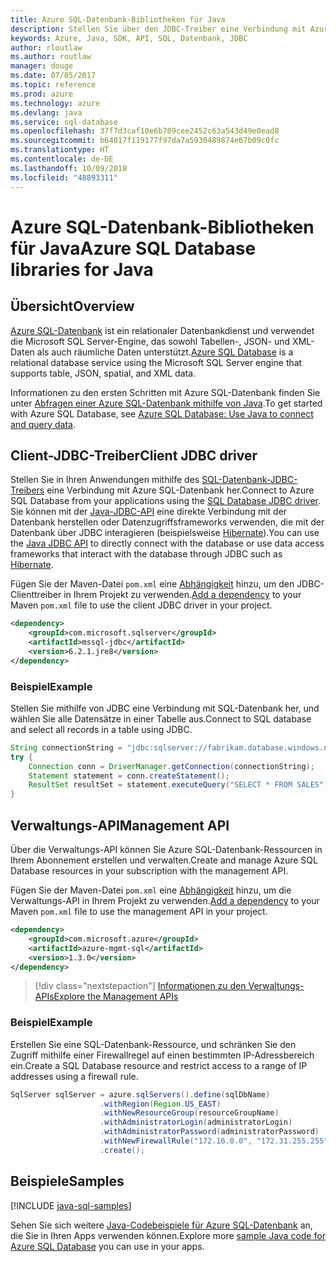 ```yaml
---
title: Azure SQL-Datenbank-Bibliotheken für Java
description: Stellen Sie über den JDBC-Treiber eine Verbindung mit Azure SQL-Datenbank her, oder verwalten Sie Instanzen von Azure SQL-Datenbank über die Verwaltungs-API.
keywords: Azure, Java, SDK, API, SQL, Datenbank, JDBC
author: rloutlaw
ms.author: routlaw
manager: douge
ms.date: 07/05/2017
ms.topic: reference
ms.prod: azure
ms.technology: azure
ms.devlang: java
ms.service: sql-database
ms.openlocfilehash: 37f7d3caf10e6b709cee2452c63a543d49e0ead8
ms.sourcegitcommit: b64017f119177f97da7a5930489874e67b09c0fc
ms.translationtype: HT
ms.contentlocale: de-DE
ms.lasthandoff: 10/09/2018
ms.locfileid: "48893311"
---
```

# <a name="azure-sql-database-libraries-for-java"></a><span data-ttu-id="8fcad-104">Azure SQL-Datenbank-Bibliotheken für Java</span><span class="sxs-lookup"><span data-stu-id="8fcad-104">Azure SQL Database libraries for Java</span></span>

## <a name="overview"></a><span data-ttu-id="8fcad-105">Übersicht</span><span class="sxs-lookup"><span data-stu-id="8fcad-105">Overview</span></span>

<span data-ttu-id="8fcad-106">[Azure SQL-Datenbank](/azure/sql-database/sql-database-technical-overview) ist ein relationaler Datenbankdienst und verwendet die Microsoft SQL Server-Engine, das sowohl Tabellen-, JSON- und XML-Daten als auch räumliche Daten unterstützt.</span><span class="sxs-lookup"><span data-stu-id="8fcad-106">[Azure SQL Database](/azure/sql-database/sql-database-technical-overview) is a relational database service using the Microsoft SQL Server engine that supports table, JSON, spatial, and XML data.</span></span> 

<span data-ttu-id="8fcad-107">Informationen zu den ersten Schritten mit Azure SQL-Datenbank finden Sie unter [Abfragen einer Azure SQL-Datenbank mithilfe von Java](/azure/sql-database/sql-database-connect-query-java).</span><span class="sxs-lookup"><span data-stu-id="8fcad-107">To get started with Azure SQL Database, see [Azure SQL Database: Use Java to connect and query data](/azure/sql-database/sql-database-connect-query-java).</span></span>

## <a name="client-jdbc-driver"></a><span data-ttu-id="8fcad-108">Client-JDBC-Treiber</span><span class="sxs-lookup"><span data-stu-id="8fcad-108">Client JDBC driver</span></span>

<span data-ttu-id="8fcad-109">Stellen Sie in Ihren Anwendungen mithilfe des [SQL-Datenbank-JDBC-Treibers](/sql/connect/jdbc/microsoft-jdbc-driver-for-sql-server) eine Verbindung mit Azure SQL-Datenbank her.</span><span class="sxs-lookup"><span data-stu-id="8fcad-109">Connect to Azure SQL Database from your applications using the [SQL Database JDBC driver](/sql/connect/jdbc/microsoft-jdbc-driver-for-sql-server).</span></span> <span data-ttu-id="8fcad-110">Sie können mit der [Java-JDBC-API](https://docs.oracle.com/javase/8/docs/technotes/guides/jdbc/) eine direkte Verbindung mit der Datenbank herstellen oder Datenzugriffsframeworks verwenden, die mit der Datenbank über JDBC interagieren (beispielsweise [Hibernate](http://hibernate.org/)).</span><span class="sxs-lookup"><span data-stu-id="8fcad-110">You can use the [Java JDBC API](https://docs.oracle.com/javase/8/docs/technotes/guides/jdbc/) to directly connect with the database or use data access frameworks that interact with the database through JDBC such as [Hibernate](http://hibernate.org/).</span></span>

<span data-ttu-id="8fcad-111">Fügen Sie der Maven-Datei `pom.xml` eine [Abhängigkeit](https://maven.apache.org/guides/getting-started/index.html#How_do_I_use_external_dependencies) hinzu, um den JDBC-Clienttreiber in Ihrem Projekt zu verwenden.</span><span class="sxs-lookup"><span data-stu-id="8fcad-111">[Add a dependency](https://maven.apache.org/guides/getting-started/index.html#How_do_I_use_external_dependencies) to your Maven `pom.xml` file to use the client JDBC driver in your project.</span></span>


```XML
<dependency>
    <groupId>com.microsoft.sqlserver</groupId>
    <artifactId>mssql-jdbc</artifactId>
    <version>6.2.1.jre8</version>
</dependency>
```   

### <a name="example"></a><span data-ttu-id="8fcad-112">Beispiel</span><span class="sxs-lookup"><span data-stu-id="8fcad-112">Example</span></span>

<span data-ttu-id="8fcad-113">Stellen Sie mithilfe von JDBC eine Verbindung mit SQL-Datenbank her, und wählen Sie alle Datensätze in einer Tabelle aus.</span><span class="sxs-lookup"><span data-stu-id="8fcad-113">Connect to SQL database and select all records in a table using JDBC.</span></span>

```java
String connectionString = "jdbc:sqlserver://fabrikam.database.windows.net:1433;database=fiber;user=raisa;password=testpass;encrypt=true;hostNameInCertificate=*.database.windows.net;loginTimeout=30;";
try {
    Connection conn = DriverManager.getConnection(connectionString);
    Statement statement = conn.createStatement();
    ResultSet resultSet = statement.executeQuery("SELECT * FROM SALES");
}  
```

## <a name="management-api"></a><span data-ttu-id="8fcad-114">Verwaltungs-API</span><span class="sxs-lookup"><span data-stu-id="8fcad-114">Management API</span></span>

<span data-ttu-id="8fcad-115">Über die Verwaltungs-API können Sie Azure SQL-Datenbank-Ressourcen in Ihrem Abonnement erstellen und verwalten.</span><span class="sxs-lookup"><span data-stu-id="8fcad-115">Create and manage Azure SQL Database resources in your subscription with the management API.</span></span>   

<span data-ttu-id="8fcad-116">Fügen Sie der Maven-Datei `pom.xml` eine [Abhängigkeit](https://maven.apache.org/guides/getting-started/index.html#How_do_I_use_external_dependencies) hinzu, um die Verwaltungs-API in Ihrem Projekt zu verwenden.</span><span class="sxs-lookup"><span data-stu-id="8fcad-116">[Add a dependency](https://maven.apache.org/guides/getting-started/index.html#How_do_I_use_external_dependencies) to your Maven `pom.xml` file to use the management API in your project.</span></span>


```XML
<dependency>
    <groupId>com.microsoft.azure</groupId>
    <artifactId>azure-mgmt-sql</artifactId>
    <version>1.3.0</version>
</dependency>
```

> [!div class="nextstepaction"]
> [<span data-ttu-id="8fcad-117">Informationen zu den Verwaltungs-APIs</span><span class="sxs-lookup"><span data-stu-id="8fcad-117">Explore the Management APIs</span></span>](/java/api/overview/azure/sql/management)

### <a name="example"></a><span data-ttu-id="8fcad-118">Beispiel</span><span class="sxs-lookup"><span data-stu-id="8fcad-118">Example</span></span>

<span data-ttu-id="8fcad-119">Erstellen Sie eine SQL-Datenbank-Ressource, und schränken Sie den Zugriff mithilfe einer Firewallregel auf einen bestimmten IP-Adressbereich ein.</span><span class="sxs-lookup"><span data-stu-id="8fcad-119">Create a SQL Database resource and restrict access to a range of IP addresses using a firewall rule.</span></span>

```java
SqlServer sqlServer = azure.sqlServers().define(sqlDbName)
                    .withRegion(Region.US_EAST)
                    .withNewResourceGroup(resourceGroupName)
                    .withAdministratorLogin(administratorLogin)
                    .withAdministratorPassword(administratorPassword)
                    .withNewFirewallRule("172.16.0.0", "172.31.255.255")
                    .create();
```

## <a name="samples"></a><span data-ttu-id="8fcad-120">Beispiele</span><span class="sxs-lookup"><span data-stu-id="8fcad-120">Samples</span></span>

[!INCLUDE [java-sql-samples](../docs-ref-conceptual/includes/sql.md)]

<span data-ttu-id="8fcad-121">Sehen Sie sich weitere [Java-Codebeispiele für Azure SQL-Datenbank](https://azure.microsoft.com/resources/samples/?platform=java&term=SQL) an, die Sie in Ihren Apps verwenden können.</span><span class="sxs-lookup"><span data-stu-id="8fcad-121">Explore more [sample Java code for Azure SQL Database](https://azure.microsoft.com/resources/samples/?platform=java&term=SQL) you can use in your apps.</span></span>